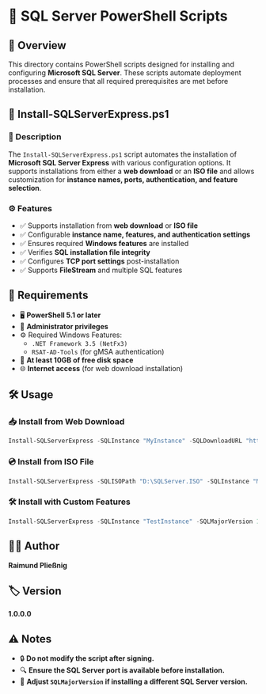# 🚀 SQL Server PowerShell Scripts

## 📌 Overview
This directory contains PowerShell scripts designed for installing and configuring **Microsoft SQL Server**. These scripts automate deployment processes and ensure that all required prerequisites are met before installation.

## 📄 Install-SQLServerExpress.ps1

### 📌 Description
The `Install-SQLServerExpress.ps1` script automates the installation of **Microsoft SQL Server Express** with various configuration options. It supports installations from either a **web download** or an **ISO file** and allows customization for **instance names, ports, authentication, and feature selection**.

### ⚙️ Features
- ✅ Supports installation from **web download** or **ISO file**
- ✅ Configurable **instance name, features, and authentication settings**
- ✅ Ensures required **Windows features** are installed
- ✅ Verifies **SQL installation file integrity**
- ✅ Configures **TCP port settings** post-installation
- ✅ Supports **FileStream** and multiple SQL features

## 🔧 Requirements
- 🖥 **PowerShell 5.1 or later**
- 🔑 **Administrator privileges**
- ⚙️ Required Windows Features:
  - `.NET Framework 3.5 (NetFx3)`
  - `RSAT-AD-Tools` (for gMSA authentication)
- 💾 **At least 10GB of free disk space**
- 🌐 **Internet access** (for web download installation)

## 🛠 Usage
### 📥 Install from Web Download
```powershell
Install-SQLServerExpress -SQLInstance "MyInstance" -SQLDownloadURL "https://example.com/sql.exe" -SQLExtractPath "C:\Temp\SQLServer"
```
### 💿 Install from ISO File
```powershell
Install-SQLServerExpress -SQLISOPath "D:\SQLServer.ISO" -SQLInstance "MyInstance" -SQLPort 1444
```
### 🛠 Install with Custom Features
```powershell
Install-SQLServerExpress -SQLInstance "TestInstance" -SQLMajorVersion 15 -SQLFeatures "SQLEngine,FullText" -EnableFileStream
```

## 👨‍💻 Author
**Raimund Pließnig**

## 🏷️ Version
**1.0.0.0**

## ⚠️ Notes
- 🔒 **Do not modify the script after signing.**
- 🔍 **Ensure the SQL Server port is available before installation.**
- 🔄 **Adjust `SQLMajorVersion` if installing a different SQL Server version.**